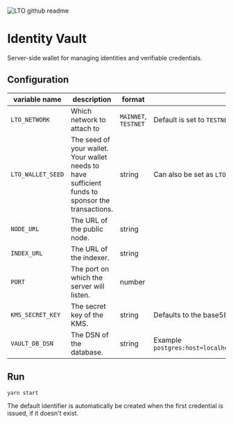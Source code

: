 ![LTO github readme](https://user-images.githubusercontent.com/100821/196711741-96cd4ba5-932a-4e95-b420-42d4d61c21fd.png)

# Identity Vault

Server-side wallet for managing identities and verifiable credentials.

## Configuration

| variable name     | description                                                                                      | format               | extra information                                                                     |
|-------------------|--------------------------------------------------------------------------------------------------|----------------------|---------------------------------------------------------------------------------------|
| `LTO_NETWORK`     | Which network to attach to                                                                       | `MAINNET`, `TESTNET` | Default is set to `TESTNET`                                                           |
| `LTO_WALLET_SEED` | The seed of your wallet. Your wallet needs to have sufficient funds to sponsor the transactions. | string               | Can also be set as `LTO_WALLET_SEED_BASE58`, which will take a `base58` value         |
| `NODE_URL`        | The URL of the public node.                                                                      | string               |                                                                                       |
| `INDEX_URL`       | The URL of the indexer.                                                                          | string               |                                                                                       |
| `PORT`            | The port on which the server will listen.                                                        | number               |                                                                                       |
| `KMS_SECRET_KEY`  | The secret key of the KMS.                                                                       | string               | Defaults to the base58 encoded sha256 hash of the seed.                               |
| `VAULT_DB_DSN`    | The DSN of the database.                                                                         | string               | Example `postgres:host=localhost;database=lto_vault;username=lto_vault;password=open` |

## Run

```bash
yarn start
```

The default identifier is automatically be created when the first credential is issued, if it doesn't exist.
